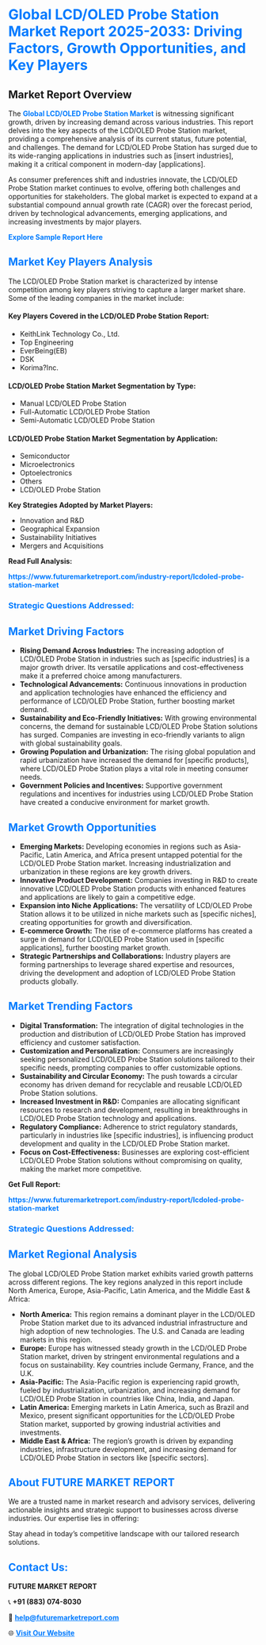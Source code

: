 <h1 style="color: #007BFF;">Global LCD/OLED Probe Station Market Report 2025-2033: Driving Factors, Growth Opportunities, and Key Players</h1>

<section id="overview">
<h2>Market Report Overview</h2>
<p>The <a href="https://www.futuremarketreport.com/industry-report/lcdoled-probe-station-market" style="color: #007BFF; text-decoration: none;"><strong>Global LCD/OLED Probe Station Market</strong></a> is witnessing significant growth, driven by increasing demand across various industries. This report delves into the key aspects of the LCD/OLED Probe Station market, providing a comprehensive analysis of its current status, future potential, and challenges. The demand for LCD/OLED Probe Station has surged due to its wide-ranging applications in industries such as [insert industries], making it a critical component in modern-day [applications].</p>
<p>As consumer preferences shift and industries innovate, the LCD/OLED Probe Station market continues to evolve, offering both challenges and opportunities for stakeholders. The global market is expected to expand at a substantial compound annual growth rate (CAGR) over the forecast period, driven by technological advancements, emerging applications, and increasing investments by major players.</p>
</section>

<section id="overview">
<p><a href="https://www.futuremarketreport.com/request-sample/reportId=111179" style="color: #007BFF; text-decoration: none;"><strong>Explore Sample Report Here</strong></a></p>
</section>

<section id="key-players">
<h2 style="color: #007BFF;">Market Key Players Analysis</h2>
<p>The LCD/OLED Probe Station market is characterized by intense competition among key players striving to capture a larger market share. Some of the leading companies in the market include:</p>
<h4>Key Players Covered in the LCD/OLED Probe Station Report:</h4>
<ul><li>KeithLink Technology Co., Ltd.</li><li>Top Engineering</li><li>EverBeing(EB)</li><li>DSK</li><li>Korima?Inc.</li></ul>
<h4>LCD/OLED Probe Station Market Segmentation by Type:</h4>
<ul><li>Manual LCD/OLED Probe Station</li><li>Full-Automatic LCD/OLED Probe Station</li><li>Semi-Automatic LCD/OLED Probe Station</li></ul>

<h4>LCD/OLED Probe Station Market Segmentation by Application:</h4>
<ul><li>Semiconductor</li><li>Microelectronics</li><li>Optoelectronics</li><li>Others</li><li>LCD/OLED Probe Station</li></ul>
<p><strong>Key Strategies Adopted by Market Players:</strong></p>
<ul>
<li>Innovation and R&D</li>
<li>Geographical Expansion</li>
<li>Sustainability Initiatives</li>
<li>Mergers and Acquisitions</li>
</ul>
</section>

<section>
<p><strong>Read Full Analysis: </strong></p><a href="https://www.futuremarketreport.com/industry-report/lcdoled-probe-station-market" style="color: #007BFF; text-decoration: none;"><strong>https://www.futuremarketreport.com/industry-report/lcdoled-probe-station-market</strong></a>
<h3 style="color: #007BFF;">Strategic Questions Addressed:</h3>
</section>

<section id="driving-factors">
<h2 style="color: #007BFF;">Market Driving Factors</h2>
<ul>
<li><strong>Rising Demand Across Industries:</strong> The increasing adoption of LCD/OLED Probe Station in industries such as [specific industries] is a major growth driver. Its versatile applications and cost-effectiveness make it a preferred choice among manufacturers.</li>
<li><strong>Technological Advancements:</strong> Continuous innovations in production and application technologies have enhanced the efficiency and performance of LCD/OLED Probe Station, further boosting market demand.</li>
<li><strong>Sustainability and Eco-Friendly Initiatives:</strong> With growing environmental concerns, the demand for sustainable LCD/OLED Probe Station solutions has surged. Companies are investing in eco-friendly variants to align with global sustainability goals.</li>
<li><strong>Growing Population and Urbanization:</strong> The rising global population and rapid urbanization have increased the demand for [specific products], where LCD/OLED Probe Station plays a vital role in meeting consumer needs.</li>
<li><strong>Government Policies and Incentives:</strong> Supportive government regulations and incentives for industries using LCD/OLED Probe Station have created a conducive environment for market growth.</li>
</ul>
</section>

<section id="growth-opportunities">
<h2 style="color: #007BFF;">Market Growth Opportunities</h2>
<ul>
<li><strong>Emerging Markets:</strong> Developing economies in regions such as Asia-Pacific, Latin America, and Africa present untapped potential for the LCD/OLED Probe Station market. Increasing industrialization and urbanization in these regions are key growth drivers.</li>
<li><strong>Innovative Product Development:</strong> Companies investing in R&D to create innovative LCD/OLED Probe Station products with enhanced features and applications are likely to gain a competitive edge.</li>
<li><strong>Expansion into Niche Applications:</strong> The versatility of LCD/OLED Probe Station allows it to be utilized in niche markets such as [specific niches], creating opportunities for growth and diversification.</li>
<li><strong>E-commerce Growth:</strong> The rise of e-commerce platforms has created a surge in demand for LCD/OLED Probe Station used in [specific applications], further boosting market growth.</li>
<li><strong>Strategic Partnerships and Collaborations:</strong> Industry players are forming partnerships to leverage shared expertise and resources, driving the development and adoption of LCD/OLED Probe Station products globally.</li>
</ul>
</section>

<section id="trending-factors">
<h2 style="color: #007BFF;">Market Trending Factors</h2>
<ul>
<li><strong>Digital Transformation:</strong> The integration of digital technologies in the production and distribution of LCD/OLED Probe Station has improved efficiency and customer satisfaction.</li>
<li><strong>Customization and Personalization:</strong> Consumers are increasingly seeking personalized LCD/OLED Probe Station solutions tailored to their specific needs, prompting companies to offer customizable options.</li>
<li><strong>Sustainability and Circular Economy:</strong> The push towards a circular economy has driven demand for recyclable and reusable LCD/OLED Probe Station solutions.</li>
<li><strong>Increased Investment in R&D:</strong> Companies are allocating significant resources to research and development, resulting in breakthroughs in LCD/OLED Probe Station technology and applications.</li>
<li><strong>Regulatory Compliance:</strong> Adherence to strict regulatory standards, particularly in industries like [specific industries], is influencing product development and quality in the LCD/OLED Probe Station market.</li>
<li><strong>Focus on Cost-Effectiveness:</strong> Businesses are exploring cost-efficient LCD/OLED Probe Station solutions without compromising on quality, making the market more competitive.</li>
</ul>
</section>

<section>
<p><strong>Get Full Report: </strong></p><a href="https://www.futuremarketreport.com/industry-report/lcdoled-probe-station-market" style="color: #007BFF; text-decoration: none;"><strong>https://www.futuremarketreport.com/industry-report/lcdoled-probe-station-market</strong></a>
<h3 style="color: #007BFF;">Strategic Questions Addressed:</h3>
</section>


<section id="regional-analysis">
<h2 style="color: #007BFF;">Market Regional Analysis</h2>
<p>The global LCD/OLED Probe Station market exhibits varied growth patterns across different regions. The key regions analyzed in this report include North America, Europe, Asia-Pacific, Latin America, and the Middle East & Africa:</p>
<ul>
<li><strong>North America:</strong> This region remains a dominant player in the LCD/OLED Probe Station market due to its advanced industrial infrastructure and high adoption of new technologies. The U.S. and Canada are leading markets in this region.</li>
<li><strong>Europe:</strong> Europe has witnessed steady growth in the LCD/OLED Probe Station market, driven by stringent environmental regulations and a focus on sustainability. Key countries include Germany, France, and the U.K.</li>
<li><strong>Asia-Pacific:</strong> The Asia-Pacific region is experiencing rapid growth, fueled by industrialization, urbanization, and increasing demand for LCD/OLED Probe Station in countries like China, India, and Japan.</li>
<li><strong>Latin America:</strong> Emerging markets in Latin America, such as Brazil and Mexico, present significant opportunities for the LCD/OLED Probe Station market, supported by growing industrial activities and investments.</li>
<li><strong>Middle East & Africa:</strong> The region’s growth is driven by expanding industries, infrastructure development, and increasing demand for LCD/OLED Probe Station in sectors like [specific sectors].</li>
</ul>
</section>

<footer>
<h2 style="color: #007BFF;">About FUTURE MARKET REPORT</h2>
<p>We are a trusted name in market research and advisory services, delivering actionable insights and strategic support to businesses across diverse industries. Our expertise lies in offering:</p>

<p>Stay ahead in today’s competitive landscape with our tailored research solutions.</p>

<h2 style="color: #007BFF;">Contact Us:</h2>
<p><strong>FUTURE MARKET REPORT</strong></p>
<p>📞 <strong>+91 (883) 074-8030</strong></p>
<p>📧 <strong><a href="mailto:help@futuremarketreport.com" style="color: #007BFF;">help@futuremarketreport.com</a></strong></p>
<p>🌐 <strong><a href="https://www.futuremarketreport.com/" style="color: #007BFF;">Visit Our Website</a></strong></p>
</footer>